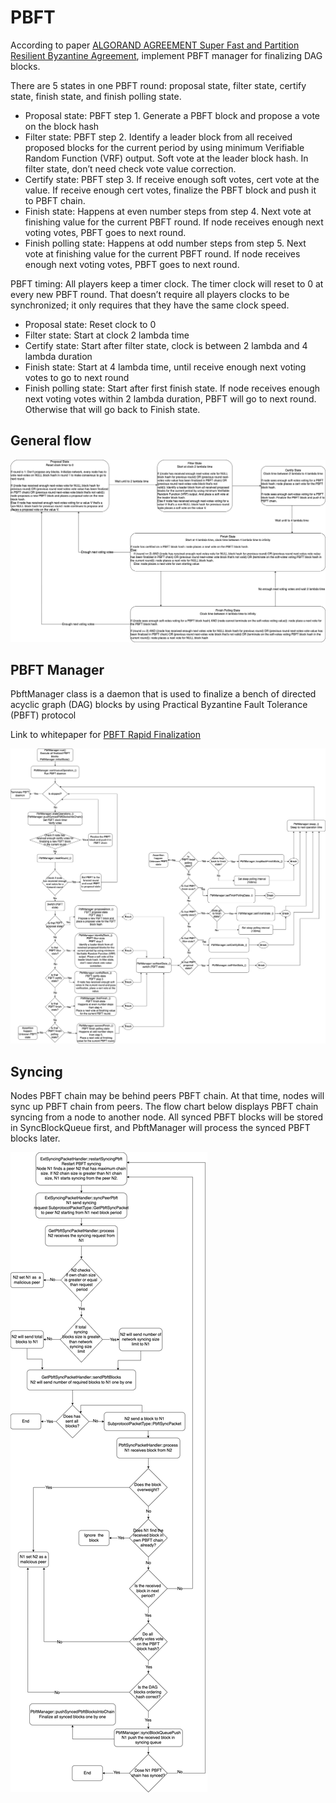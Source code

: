 # PBFT

According to paper [ALGORAND AGREEMENT Super Fast and Partition Resilient Byzantine Agreement](https://eprint.iacr.org/2018/377.pdf), implement PBFT manager for finalizing DAG blocks.

There are 5 states in one PBFT round: proposal state, filter state, certify state, finish state, and finish polling state.
 - Proposal state: PBFT step 1. Generate a PBFT block and propose a vote on the block hash
 - Filter state: PBFT step 2. Identify a leader block from all received proposed blocks for the current period by using minimum Verifiable Random Function (VRF) output. Soft vote at the leader block hash. In filter state, don’t need check vote value correction.
 - Certify state: PBFT step 3. If receive enough soft votes, cert vote at the value. If receive enough cert votes, finalize the PBFT block and push it to PBFT chain.
 - Finish state: Happens at even number steps from step 4. Next vote at finishing value for the current PBFT round. If node receives enough next voting votes, PBFT goes to next round.
 - Finish polling state: Happens at odd number steps from step 5. Next vote at finishing value for the current PBFT round. If node receives enough next voting votes, PBFT goes to next round.

PBFT timing: All players keep a timer clock. The timer clock will reset to 0 at every new PBFT round. That doesn’t require all players clocks to be synchronized; it only requires that they have the same clock speed.
 - Proposal state: Reset clock to 0
 - Filter state: Start at clock 2 lambda time
 - Certify state: Start after filter state, clock is between 2 lambda and 4 lambda duration
 - Finish state: Start at 4 lambda time, until receive enough next voting votes to go to next round
 - Finish polling state: Start after first finish state. If node receives enough next voting votes within 2 lambda duration, PBFT will go to next round. Otherwise that will go back to Finish state.

## General flow 

![General flow diagram](general_flow.png)

## PBFT Manager

PbftManager class is a daemon that is used to finalize a bench of directed acyclic graph (DAG) blocks by using Practical Byzantine Fault Tolerance (PBFT) protocol

Link to whitepaper for [PBFT Rapid Finalization](https://docs.taraxa.io/tech-whitepaper/taraxa-architecture#2.3-rapid-finalization)

![PBFT Manager](pbft_manager.png)

## Syncing

Nodes PBFT chain may be behind peers PBFT chain. At that time, nodes will sync up PBFT chain from peers. The flow chart below displays PBFT chain syncing from a node to another node. All synced PBFT blocks will be stored in SyncBlockQueue first, and PbftManager will process the synced PBFT blocks later.

![Syncing diagram](syncing.png)

